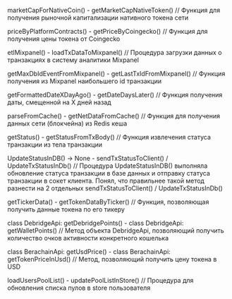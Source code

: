 marketCapForNativeCoin() - getMarketCapNativeToken()
// Функция для получения рыночной капитализации нативного токена сети

priceByPlatformContracts() - getPriceByCoingecko()
// Функция для получения цены токена от Coingecko

etlMixpanel() - loadTxDataToMixpanel()
// Процедура загрузки данных о транзакциях в систему аналитики Mixpanel

getMaxDbIdEventFromMixpanel() - getLastTxIdFromMixpanel()
// Функция получения из Mixpanel наибольшего id транзакции

getFormattedDateXDayAgo() - getDateDaysLater()
// Функция получения даты, смещенной на Х дней назад

parseFromCache() - getNetDataFromCache()
// Функция для получения данных сети (блокчейна) из Redis кеша

getStatus() - getStatusFromTxBody()
// Функция извлечения статуса транзакции из тела транзакции

UpdateStatusInDB() -> None - sendTxStatusToClient() / UpdateTxStatusInDb()
// Процедура UpdateStatusInDB() выполняла обновление статуса транзакции в базе данных и отправку статуса транзакции в
сокет клиента.
Понял, что правильнее такой метод разнести на 2 отдельных sendTxStatusToClient() / UpdateTxStatusInDb()

getTickerData() - getTokenDataByTicker()
// Функция, позволяющая получить данные токена по его тикеру

class DebridgeApi: getDebridgePoints() - class DebridgeApi: getWalletPoints()
// Метод объекта DebridgeApi, позволяющий получить количество очков активности конкретного кошелька

class BerachainApi: getUsdPrice() - class BerachainApi: getTokenPriceInUsd()
// Метод, позволяющий получить цену токена в USD

loadUsersPoolList() - updatePoolListInStore()
// Процедура для обновления списка пулов в store пользователя
